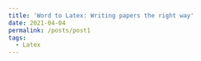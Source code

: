 ```yaml
---
title: 'Word to Latex: Writing papers the right way'
date: 2021-04-04
permalink: /posts/post1
tags:
  - Latex
---
```

